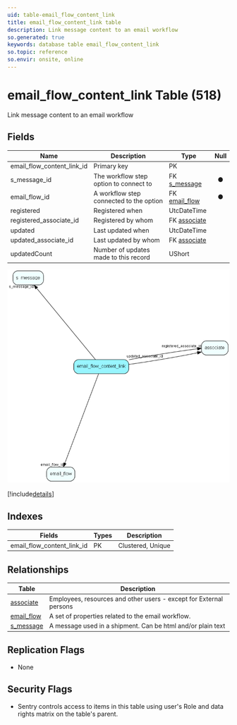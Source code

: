 ```yaml
---
uid: table-email_flow_content_link
title: email_flow_content_link table
description: Link message content to an email workflow
so.generated: true
keywords: database table email_flow_content_link
so.topic: reference
so.envir: onsite, online
---
```


# email\_flow\_content\_link Table (518)

Link message content to an email workflow

## Fields

| Name | Description | Type | Null |
|------|-------------|------|:----:|
|email\_flow\_content\_link\_id|Primary key|PK| |
|s\_message\_id|The workflow step option to connect to|FK [s_message](s-message.md)|&#x25CF;|
|email\_flow\_id|A workflow step connected to the option|FK [email_flow](email-flow.md)|&#x25CF;|
|registered|Registered when|UtcDateTime| |
|registered\_associate\_id|Registered by whom|FK [associate](associate.md)| |
|updated|Last updated when|UtcDateTime| |
|updated\_associate\_id|Last updated by whom|FK [associate](associate.md)| |
|updatedCount|Number of updates made to this record|UShort| |


![email_flow_content_link table relationship diagram](./media/email_flow_content_link.png)

[!include[details](./includes/email-flow-content-link.md)]

## Indexes

| Fields | Types | Description |
|--------|-------|-------------|
|email\_flow\_content\_link\_id |PK |Clustered, Unique |

## Relationships

| Table|  Description |
|------|-------------|
|[associate](associate.md)  |Employees, resources and other users - except for External persons |
|[email\_flow](email-flow.md)  |A set of properties related to the email workflow. |
|[s\_message](s-message.md)  |A message used in a shipment. Can be html and/or plain text |


## Replication Flags

* None

## Security Flags

* Sentry controls access to items in this table using user's Role and data rights matrix on the table's parent.

